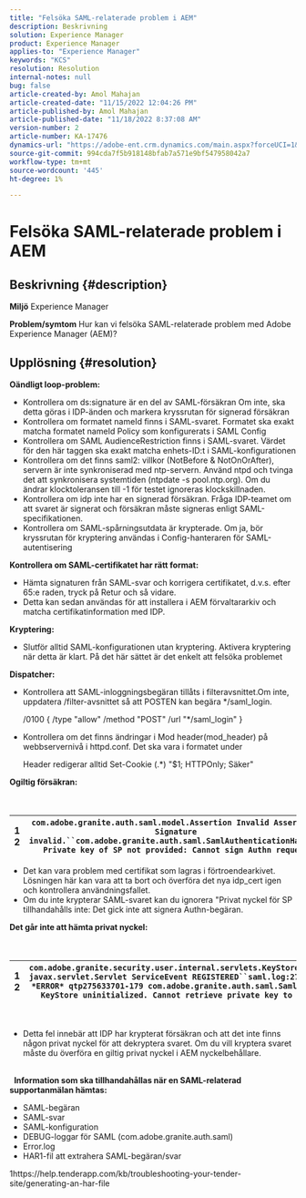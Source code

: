 ```yaml
---
title: "Felsöka SAML-relaterade problem i AEM"
description: Beskrivning
solution: Experience Manager
product: Experience Manager
applies-to: "Experience Manager"
keywords: "KCS"
resolution: Resolution
internal-notes: null
bug: false
article-created-by: Amol Mahajan
article-created-date: "11/15/2022 12:04:26 PM"
article-published-by: Amol Mahajan
article-published-date: "11/18/2022 8:37:08 AM"
version-number: 2
article-number: KA-17476
dynamics-url: "https://adobe-ent.crm.dynamics.com/main.aspx?forceUCI=1&pagetype=entityrecord&etn=knowledgearticle&id=d025b6a0-dd64-ed11-9561-6045bd006a22"
source-git-commit: 994cda7f5b918148bfab7a571e9bf547958042a7
workflow-type: tm+mt
source-wordcount: '445'
ht-degree: 1%

---
```


# Felsöka SAML-relaterade problem i AEM

## Beskrivning {#description}

<b>Miljö</b>
Experience Manager


<b>Problem/symtom</b>
Hur kan vi felsöka SAML-relaterade problem med Adobe Experience Manager (AEM)?


## Upplösning {#resolution}


<b>Oändligt loop-problem:</b>

- Kontrollera om ds:signature är en del av SAML-försäkran Om inte, ska detta göras i IDP-änden och markera kryssrutan för signerad försäkran
- Kontrollera om formatet nameId finns i SAML-svaret. Formatet ska exakt matcha formatet nameId Policy som konfigurerats i SAML Config
- Kontrollera om SAML AudienceRestriction finns i SAML-svaret. Värdet för den här taggen ska exakt matcha enhets-ID:t i SAML-konfigurationen
- Kontrollera om det finns saml2: villkor (NotBefore &amp; NotOnOrAfter), servern är inte synkroniserad med ntp-servern. Använd ntpd och tvinga det att synkronisera systemtiden (ntpdate -s pool.ntp.org). Om du ändrar klocktoleransen till -1 för testet ignoreras klockskillnaden.
- Kontrollera om idp inte har en signerad försäkran. Fråga IDP-teamet om att svaret är signerat och försäkran måste signeras enligt SAML-specifikationen.
- Kontrollera om SAML-spårningsutdata är krypterade. Om ja, bör kryssrutan för kryptering användas i Config-hanteraren för SAML-autentisering


<b>Kontrollera om SAML-certifikatet har rätt format:</b>

- Hämta signaturen från SAML-svar och korrigera certifikatet, d.v.s. efter 65:e raden, tryck på Retur och så vidare.
- Detta kan sedan användas för att installera i AEM förvaltararkiv och matcha certifikatinformation med IDP.


<b>Kryptering:</b>

- Slutför alltid SAML-konfigurationen utan kryptering. Aktivera kryptering när detta är klart. På det här sättet är det enkelt att felsöka problemet


<b>Dispatcher:</b>

- Kontrollera att SAML-inloggningsbegäran tillåts i filteravsnittet.Om inte, uppdatera /filter-avsnittet så att POSTEN kan begära \*/saml_login.



   /0100 { /type &quot;allow&quot; /method &quot;POST&quot; /url &quot;\*/saml_login&quot; }


- Kontrollera om det finns ändringar i Mod header(mod_header) på webbservernivå i httpd.conf. Det ska vara i formatet under

   Header redigerar alltid Set-Cookie (.\*) &quot;$1; HTTPOnly; Säker&quot;


<b>Ogiltig försäkran:</b>
<br> <br> <br>

| 1<br>2 | `com.adobe.granite.auth.saml.model.Assertion Invalid Assertion: Signature invalid.``com.adobe.granite.auth.saml.SamlAuthenticationHandler Private key of SP not provided: Cannot sign Authn request` |
| --- | --- |


- Det kan vara problem med certifikat som lagras i förtroendearkivet. Lösningen här kan vara att ta bort och överföra det nya idp_cert igen och kontrollera användningsfallet.
- Om du inte krypterar SAML-svaret kan du ignorera &quot;Privat nyckel för SP tillhandahålls inte: Det gick inte att signera Authn-begäran.


<b>Det går inte att hämta privat nyckel:</b>
<br> <br> <br>

| 1<br>2 | `com.adobe.granite.security.user.internal.servlets.KeyStoreManagingServlet,1121, javax.servlet.Servlet ServiceEvent REGISTERED``saml.log:27.01.2019 14:16:13.642 *ERROR* qtp275633701-179 com.adobe.granite.auth.saml.SamlAuthenticationHandler KeyStore uninitialized. Cannot retrieve private key to decrypt assertions.` |
| --- | --- |

 
- Detta fel innebär att IDP har krypterat försäkran och att det inte finns någon privat nyckel för att dekryptera svaret. Om du vill kryptera svaret måste du överföra en giltig privat nyckel i AEM nyckelbehållare.

<br> 
<b>Information som ska tillhandahållas när en SAML-relaterad supportanmälan hämtas:</b>

- SAML-begäran
- SAML-svar
- SAML-konfiguration
- DEBUG-loggar för SAML (com.adobe.granite.auth.saml)
- Error.log
- HAR1-fil att extrahera SAML-begäran/svar


1https://help.tenderapp.com/kb/troubleshooting-your-tender-site/generating-an-har-file

